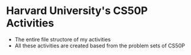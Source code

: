 # Harvard University's CS50P Activities
- The entire file structore of my activities
- All these activities are created based from the problem sets of CS50P
